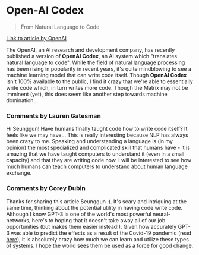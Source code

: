 # Open-AI Codex

> From Natural Language to Code

[Link to article by OpenAI](https://openai.com/blog/openai-codex/)

The OpenAI, an AI research and development company, has recently published a version of **OpenAI Codex**, an AI system which "translates natural language to code". While the field of natural language processing has been rising in popularity in recent years, it's quite mindblowing to see a machine learning model that can write code itself. Though **OpenAI Codex** isn't 100% available to the public, I find it crazy that we're able to essentially write code which, in turn writes more code. Though the Matrix may not be imminent (yet), this does seem like another step towards machine domination...

### Comments by Lauren Gatesman

Hi Seunggun! Have humans finally taught code how to write code itself? It feels like we may have... This is really interesting because NLP has always been crazy to me. Speaking and understanding a language is (in my opinion) the most specialized and complicated skill that humans have - it is amazing that we have taught computers to understand it (even in a small capacity) and that they are writing code now. I will be interested to see how much humans can teach computers to understand about human language exchange.

### Comments by Corey Dubin

Thanks for sharing this article Seunggun :). It's scary and intriguing at the same time, thinking about the potential utility in having code write code. Although I know GPT-3 is one of the world's most powerful neural-networks, here's to hoping that it doesn't take away all of our job opportunities (but makes them easier instead!). Given how accurately GPT-3 was able to predict the effects as a result of the Covid-19 pandemic (read [here](https://onezero.medium.com/i-asked-gpt-3-about-covid-19-its-responses-shocked-me-589267ec41a6)), it is absolutely crazy how much we can learn and utilize these types of systems. I hope the world sees them be used as a force for good change.
